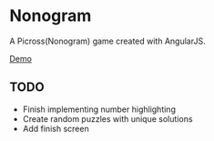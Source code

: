 # Nonogram
A Picross(Nonogram) game created with AngularJS.

[Demo](http://shraymonks.github.io/Nonogram/)

## TODO
- Finish implementing number highlighting
- Create random puzzles with unique solutions
- Add finish screen
